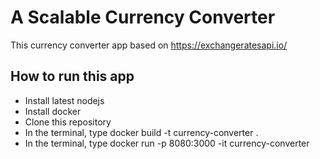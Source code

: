 # A Scalable Currency Converter

This currency converter app based on https://exchangeratesapi.io/

## How to run this app
- Install latest nodejs
- Install docker
- Clone this repository
- In the terminal, type docker build -t currency-converter .
- In the terminal, type docker run -p 8080:3000 -it currency-converter
